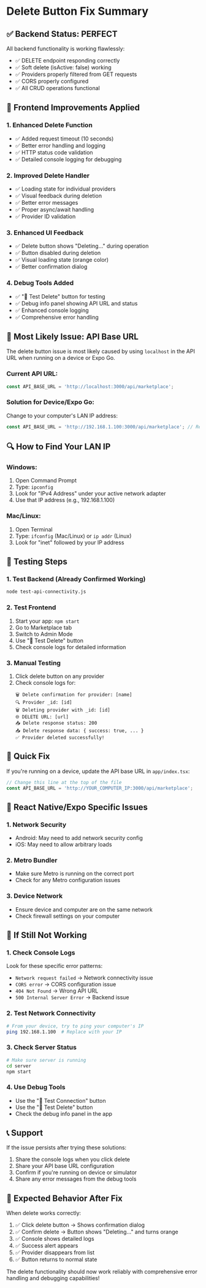 # Delete Button Fix Summary

## ✅ **Backend Status: PERFECT**
All backend functionality is working flawlessly:
- ✅ DELETE endpoint responding correctly
- ✅ Soft delete (isActive: false) working
- ✅ Providers properly filtered from GET requests
- ✅ CORS properly configured
- ✅ All CRUD operations functional

## 🔧 **Frontend Improvements Applied**

### 1. Enhanced Delete Function
- ✅ Added request timeout (10 seconds)
- ✅ Better error handling and logging
- ✅ HTTP status code validation
- ✅ Detailed console logging for debugging

### 2. Improved Delete Handler
- ✅ Loading state for individual providers
- ✅ Visual feedback during deletion
- ✅ Better error messages
- ✅ Proper async/await handling
- ✅ Provider ID validation

### 3. Enhanced UI Feedback
- ✅ Delete button shows "Deleting..." during operation
- ✅ Button disabled during deletion
- ✅ Visual loading state (orange color)
- ✅ Better confirmation dialog

### 4. Debug Tools Added
- ✅ "🧪 Test Delete" button for testing
- ✅ Debug info panel showing API URL and status
- ✅ Enhanced console logging
- ✅ Comprehensive error handling

## 🚨 **Most Likely Issue: API Base URL**

The delete button issue is most likely caused by using `localhost` in the API URL when running on a device or Expo Go.

### Current API URL:
```javascript
const API_BASE_URL = 'http://localhost:3000/api/marketplace';
```

### Solution for Device/Expo Go:
Change to your computer's LAN IP address:
```javascript
const API_BASE_URL = 'http://192.168.1.100:3000/api/marketplace'; // Replace with your IP
```

## 🔍 **How to Find Your LAN IP**

### Windows:
1. Open Command Prompt
2. Type: `ipconfig`
3. Look for "IPv4 Address" under your active network adapter
4. Use that IP address (e.g., 192.168.1.100)

### Mac/Linux:
1. Open Terminal
2. Type: `ifconfig` (Mac/Linux) or `ip addr` (Linux)
3. Look for "inet" followed by your IP address

## 🧪 **Testing Steps**

### 1. Test Backend (Already Confirmed Working)
```bash
node test-api-connectivity.js
```

### 2. Test Frontend
1. Start your app: `npm start`
2. Go to Marketplace tab
3. Switch to Admin Mode
4. Use "🧪 Test Delete" button
5. Check console logs for detailed information

### 3. Manual Testing
1. Click delete button on any provider
2. Check console logs for:
   ```
   🗑️ Delete confirmation for provider: [name]
   🔍 Provider _id: [id]
   🗑️ Deleting provider with _id: [id]
   🌐 DELETE URL: [url]
   📥 Delete response status: 200
   📥 Delete response data: { success: true, ... }
   ✅ Provider deleted successfully!
   ```

## 🔧 **Quick Fix**

If you're running on a device, update the API base URL in `app/index.tsx`:

```javascript
// Change this line at the top of the file
const API_BASE_URL = 'http://YOUR_COMPUTER_IP:3000/api/marketplace';
```

## 📱 **React Native/Expo Specific Issues**

### 1. Network Security
- Android: May need to add network security config
- iOS: May need to allow arbitrary loads

### 2. Metro Bundler
- Make sure Metro is running on the correct port
- Check for any Metro configuration issues

### 3. Device Network
- Ensure device and computer are on the same network
- Check firewall settings on your computer

## 🐛 **If Still Not Working**

### 1. Check Console Logs
Look for these specific error patterns:
- `Network request failed` → Network connectivity issue
- `CORS error` → CORS configuration issue
- `404 Not Found` → Wrong API URL
- `500 Internal Server Error` → Backend issue

### 2. Test Network Connectivity
```bash
# From your device, try to ping your computer's IP
ping 192.168.1.100  # Replace with your IP
```

### 3. Check Server Status
```bash
# Make sure server is running
cd server
npm start
```

### 4. Use Debug Tools
- Use the "🧪 Test Connection" button
- Use the "🧪 Test Delete" button
- Check the debug info panel in the app

## 📞 **Support**

If the issue persists after trying these solutions:
1. Share the console logs when you click delete
2. Share your API base URL configuration
3. Confirm if you're running on device or simulator
4. Share any error messages from the debug tools

## 🎯 **Expected Behavior After Fix**

When delete works correctly:
1. ✅ Click delete button → Shows confirmation dialog
2. ✅ Confirm delete → Button shows "Deleting..." and turns orange
3. ✅ Console shows detailed logs
4. ✅ Success alert appears
5. ✅ Provider disappears from list
6. ✅ Button returns to normal state

The delete functionality should now work reliably with comprehensive error handling and debugging capabilities! 